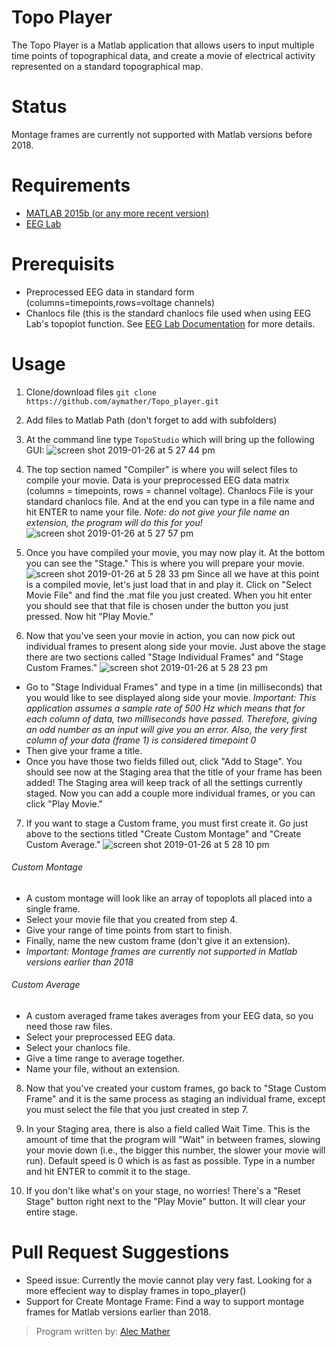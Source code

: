 # Topo Player

The Topo Player is a Matlab application that allows users to input multiple time points of topographical data, and create a movie of electrical activity represented on a standard topographical map.

# Status
Montage frames are currently not supported with Matlab versions before 2018.

# Requirements

- [MATLAB 2015b (or any more recent version)](https://www.mathworks.com/downloads/)
- [EEG Lab](https://sccn.ucsd.edu/eeglab/download.php)

# Prerequisits

- Preprocessed EEG data in standard form (columns=timepoints,rows=voltage channels)
- Chanlocs file (this is the standard chanlocs file used when using EEG Lab's topoplot function. See [EEG Lab Documentation](https://sccn.ucsd.edu/wiki/EEGLAB_Wiki) for more details.

# Usage

1. Clone/download files `git clone https://github.com/aymather/Topo_player.git`

2. Add files to Matlab Path (don't forget to add with subfolders)

3. At the command line type `TopoStudio` which will bring up the following GUI:
![screen shot 2019-01-26 at 5 27 44 pm](https://user-images.githubusercontent.com/41848756/51794036-e2c34a00-218f-11e9-9b72-959f2f5602a0.png)

4. The top section named "Compiler" is where you will select files to compile your movie.
Data is your preprocessed EEG data matrix (columns = timepoints, rows = channel voltage). Chanlocs File is your standard chanlocs file. And at the end you can type in a file name and hit ENTER to name your file. _Note: do not give your file name an extension, the program will do this for you!_
![screen shot 2019-01-26 at 5 27 57 pm](https://user-images.githubusercontent.com/41848756/51794051-4fd6df80-2190-11e9-9b4b-0fa0d3f06482.png)

5. Once you have compiled your movie, you may now play it. At the bottom you can see the "Stage." This is where you will prepare your movie. 
![screen shot 2019-01-26 at 5 28 33 pm](https://user-images.githubusercontent.com/41848756/51794116-9416af80-2191-11e9-9167-3069fb59e227.png)
Since all we have at this point is a compiled movie, let's just load that in and play it. Click on "Select Movie File" and find the .mat file you just created. When you hit enter you should see that that file is chosen under the button you just pressed. Now hit "Play Movie."

6. Now that you've seen your movie in action, you can now pick out individual frames to present along side your movie. Just above the stage there are two sections called "Stage Individual Frames" and "Stage Custom Frames."
![screen shot 2019-01-26 at 5 28 23 pm](https://user-images.githubusercontent.com/41848756/51794178-cc6abd80-2192-11e9-830c-900a91b0faa8.png)
- Go to "Stage Individual Frames" and type in a time (in milliseconds) that you would like to see displayed along side your movie. _Important: This application assumes a sample rate of 500 Hz which means that for each column of data, two milliseconds have passed. Therefore, giving an odd number as an input will give you an error. Also, the very first column of your data (frame 1) is considered timepoint 0_
- Then give your frame a title.
- Once you have those two fields filled out, click "Add to Stage". You should see now at the Staging area that the title of your frame has been added! The Staging area will keep track of all the settings currently staged. Now you can add a couple more individual frames, or you can click "Play Movie."

7. If you want to stage a Custom frame, you must first create it. Go just above to the sections titled "Create Custom Montage" and "Create Custom Average."
![screen shot 2019-01-26 at 5 28 10 pm](https://user-images.githubusercontent.com/41848756/51794201-0936b480-2193-11e9-8260-bc06cd185c63.png)
###### Custom Montage
- A custom montage will look like an array of topoplots all placed into a single frame.
- Select your movie file that you created from step 4.
- Give your range of time points from start to finish.
- Finally, name the new custom frame (don't give it an extension).
- _Important: Montage frames are currently not supported in Matlab versions earlier than 2018_

###### Custom Average
- A custom averaged frame takes averages from your EEG data, so you need those raw files.
- Select your preprocessed EEG data.
- Select your chanlocs file.
- Give a time range to average together.
- Name your file, without an extension.

8. Now that you've created your custom frames, go back to "Stage Custom Frame" and it is the same process as staging an individual frame, except you must select the file that you just created in step 7.

9. In your Staging area, there is also a field called Wait Time. This is the amount of time that the program will "Wait" in between frames, slowing your movie down (i.e., the bigger this number, the slower your movie will run). Default speed is 0 which is as fast as possible. Type in a number and hit ENTER to commit it to the stage.

10. If you don't like what's on your stage, no worries! There's a "Reset Stage" button right next to the "Play Movie" button. It will clear your entire stage.

# Pull Request Suggestions

- Speed issue: Currently the movie cannot play very fast. Looking for a more effecient way to display frames in topo_player()
- Support for Create Montage Frame: Find a way to support montage frames for Matlab versions earlier than 2018.

> Program written by: [Alec Mather](https://github.com/aymather)
